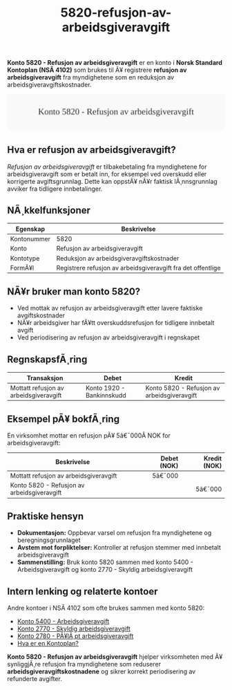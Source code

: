 ﻿---
title: "5820-refusjon-av-arbeidsgiveravgift"
meta_title: "5820-refusjon-av-arbeidsgiveravgift"
meta_description: "**Konto 5820 - Refusjon av arbeidsgiveravgift** er en konto i **Norsk Standard Kontoplan (NSÂ 4102)** som brukes til Ã¥ registrere **refusjon av arbeidsgiveravg..."
slug: 5820-refusjon-av-arbeidsgiveravgift
type: blog
layout: pages/single
---

**Konto 5820 - Refusjon av arbeidsgiveravgift** er en konto i **Norsk Standard Kontoplan (NSÂ 4102)** som brukes til Ã¥ registrere **refusjon av arbeidsgiveravgift** fra myndighetene som en reduksjon av arbeidsgiveravgiftskostnader.

![Illustrasjon av konto 5820 Refusjon av arbeidsgiveravgift](5820-refusjon-av-arbeidsgiveravgift-image.svg)

## Hva er refusjon av arbeidsgiveravgift?

*Refusjon av arbeidsgiveravgift* er tilbakebetaling fra myndighetene for arbeidsgiveravgift som er betalt inn, for eksempel ved overskudd eller korrigerte avgiftsgrunnlag. Dette kan oppstÃ¥ nÃ¥r faktisk lÃ¸nnsgrunnlag avviker fra tidligere innbetalinger.

## NÃ¸kkelfunksjoner

| Egenskap      | Beskrivelse                                                       |
|---------------|-------------------------------------------------------------------|
| Kontonummer   | 5820                                                              |
| Konto         | Refusjon av arbeidsgiveravgift                                    |
| Kontotype     | Reduksjon av arbeidsgiveravgiftskostnader                         |
| FormÃ¥l        | Registrere refusjon av arbeidsgiveravgift fra det offentlige      |

## NÃ¥r bruker man konto 5820?

* Ved mottak av refusjon av arbeidsgiveravgift etter lavere faktiske avgiftskostnader
* NÃ¥r arbeidsgiver har fÃ¥tt overskuddsrefusjon for tidligere innbetalt avgift
* Ved periodisering av refusjon av arbeidsgiveravgift i regnskapet

## RegnskapsfÃ¸ring

| Transaksjon                           | Debet                           | Kredit                          |
|---------------------------------------|---------------------------------|---------------------------------|
| Mottatt refusjon av arbeidsgiveravgift| Konto 1920 - Bankinnskudd       | Konto 5820 - Refusjon av arbeidsgiveravgift |

## Eksempel pÃ¥ bokfÃ¸ring

En virksomhet mottar en refusjon pÃ¥ 5â€¯000Â NOK for arbeidsgiveravgift:

| Beskrivelse                            | Debet (NOK) | Kredit (NOK) |
|----------------------------------------|------------:|-------------:|
| Mottatt refusjon av arbeidsgiveravgift |      5â€¯000  |              |
| Konto 5820 - Refusjon av arbeidsgiveravgift |             |      5â€¯000  |

## Praktiske hensyn

* **Dokumentasjon:** Oppbevar varsel om refusjon fra myndighetene og beregningsgrunnlaget
* **Avstem mot forpliktelser:** Kontroller at refusjon stemmer med innbetalt arbeidsgiveravgift
* **Sammenstilling:** Bruk konto 5820 sammen med konto 5400 - Arbeidsgiveravgift og konto 2770 - Skyldig arbeidsgiveravgift

## Intern lenking og relaterte kontoer

Andre kontoer i NSÂ 4102 som ofte brukes sammen med konto 5820:

* [Konto 5400 - Arbeidsgiveravgift](/blogs/kontoplan/5400-arbeidsgiveravgift "Konto 5400 - Arbeidsgiveravgift")
* [Konto 2770 - Skyldig arbeidsgiveravgift](/blogs/kontoplan/2770-skyldig-arbeidsgiveravgift "Konto 2770 - Skyldig arbeidsgiveravgift")
* [Konto 2780 - PÃ¥lÃ¸pt arbeidsgiveravgift](/blogs/kontoplan/2780-palopte-arbeidsgiveravgift "Konto 2780 - PÃ¥lÃ¸pt arbeidsgiveravgift")
* [Hva er en Kontoplan?](/blogs/regnskap/hva-er-kontoplan "Hva er en Kontoplan? Komplett Guide til Kontoplaner i Norsk Regnskap")

**Konto 5820 - Refusjon av arbeidsgiveravgift** hjelper virksomheten med Ã¥ synliggjÃ¸re refusjon fra myndighetene som reduserer **arbeidsgiveravgiftskostnadene** og sikrer korrekt periodisering av refunderte avgifter.
